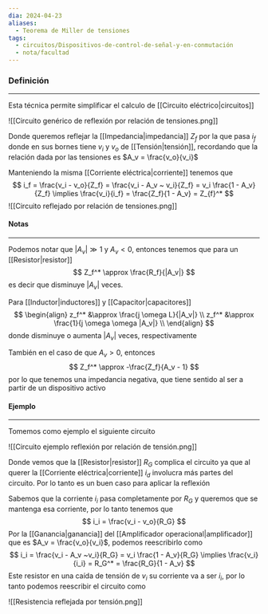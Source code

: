 ```yaml
---
dia: 2024-04-23
aliases:
  - Teorema de Miller de tensiones
tags:
  - circuitos/Dispositivos-de-control-de-señal-y-en-conmutación
  - nota/facultad
---
```

### Definición
---
Esta técnica permite simplificar el calculo de [[Circuito eléctrico|circuitos]]

![[Circuito genérico de reflexión por relación de tensiones.png]]

Donde queremos reflejar la [[Impedancia|impedancia]] $Z_f$ por la que pasa $i_f$ donde en sus bornes tiene $v_i$ y $v_o$ de [[Tensión|tensión]], recordando que la relación dada por las tensiones es $A_v = \frac{v_o}{v_i}$ 

Manteniendo la misma [[Corriente eléctrica|corriente]] tenemos que $$ i_f = \frac{v_i - v_o}{Z_f} = \frac{v_i - A_v ~ v_i}{Z_f} = v_i \frac{1 - A_v}{Z_f} \implies \frac{v_i}{i_f} = \frac{Z_f}{1 - A_v} = Z_{f}^* $$
![[Circuito reflejado por relación de tensiones.png]]

#### Notas
---
Podemos notar que $|A_v| \gg 1$ y $A_v < 0$, entonces tenemos que para un [[Resistor|resistor]] $$ Z_f^* \approx \frac{R_f}{|A_v|} $$ es decir que disminuye $|A_v|$ veces.

Para [[Inductor|inductores]] y [[Capacitor|capacitores]] $$ \begin{align} 
	z_f^* &\approx \frac{j \omega L}{|A_v|} \\
	z_f^* &\approx \frac{1}{j \omega \omega |A_v|} \\
\end{align} $$ donde disminuye o aumenta $|A_v|$ veces, respectivamente

También en el caso de que $A_v > 0$, entonces $$ Z_f^* \approx -\frac{Z_f}{A_v - 1} $$ por lo que tenemos una impedancia negativa, que tiene sentido al ser a partir de un dispositivo activo

#### Ejemplo
---
Tomemos como ejemplo el siguiente circuito

![[Circuito ejemplo reflexión por relación de tensión.png]]

Donde vemos que la [[Resistor|resistor]] $R_G$ complica el circuito ya que al querer la [[Corriente eléctrica|corriente]] $i_d$ involucra más partes del circuito. Por lo tanto es un buen caso para aplicar la reflexión 

Sabemos que la corriente $i_i$ pasa completamente por $R_G$ y queremos que se mantenga esa corriente, por lo tanto tenemos que $$ i_i = \frac{v_i - v_o}{R_G} $$
Por la [[Ganancia|ganancia]] del [[Amplificador operacional|amplificador]] que es $A_v = \frac{v_o}{v_i}$, podemos reescribirlo como $$ i_i = \frac{v_i - A_v ~v_i}{R_G} = v_i \frac{1 - A_v}{R_G} \implies \frac{v_i}{i_i} = R_G^* = \frac{R_G}{1 - A_v} $$
Este resistor en una caída de tensión de $v_i$ su corriente va a ser $i_i$, por lo tanto podemos reescribir el circuito como

![[Resistencia reflejada por tensión.png]]

